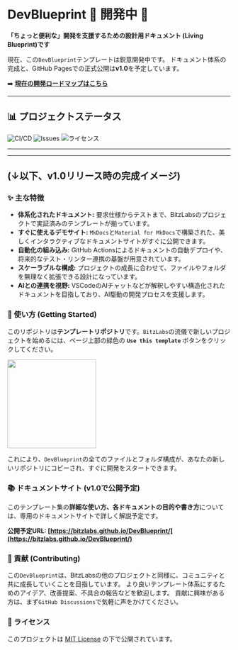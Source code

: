 # DevBlueprint 🚧 開発中 🚧

**「ちょっと便利な」開発を支援するための設計用ドキュメント (Living Blueprint)です**

現在、この`DevBlueprint`テンプレートは鋭意開発中です。
ドキュメント体系の完成と、GitHub Pagesでの正式公開は**v1.0**を予定しています。

➡️ **[現在の開発ロードマップはこちら](./Docs/00_プロジェクト管理/01_ロードマップ.md)**

---

## 📊 プロジェクトステータス

![CI/CD](https://github.com/BitzLabs/DevBlueprint/actions/workflows/deploy-docs.yml/badge.svg)
![Issues](https://img.shields.io/github/issues/BitzLabs/DevBlueprint)
![ライセンス](https://img.shields.io/github/license/BitzLabs/DevBlueprint)

---
---

## (↓以下、v1.0リリース時の完成イメージ)

### ✨ 主な特徴

*   **体系化されたドキュメント:** 要求仕様からテストまで、BitzLabsのプロジェクトで実証済みのテンプレートが揃っています。
*   **すぐに使えるデモサイト:** `MkDocs`と`Material for MkDocs`で構築された、美しくインタラクティブなドキュメントサイトがすぐに公開できます。
*   **自動化の組み込み:** GitHub Actionsによるドキュメントの自動デプロイや、将来的なテスト・リンター連携の基盤が用意されています。
*   **スケーラブルな構成:** プロジェクトの成長に合わせて、ファイルやフォルダを無理なく拡張できる設計になっています。
*   **AIとの連携を視野:** VSCodeのAIチャットなどが解釈しやすい構造化されたドキュメントを目指しており、AI駆動の開発プロセスを支援します。

### 🚀 使い方 (Getting Started)

このリポジトリは**テンプレートリポジトリ**です。`BitzLabs`の流儀で新しいプロジェクトを始めるには、ページ上部の緑色の **`Use this template`** ボタンをクリックしてください。

<img src="https://docs.github.com/assets/cb-13934/images/help/repository/use-this-template-button.png" width="200">

これにより、`DevBlueprint`の全てのファイルとフォルダ構成が、あなたの新しいリポジトリにコピーされ、すぐに開発をスタートできます。

### 📚 ドキュメントサイト (v1.0で公開予定)

このテンプレート集の**詳細な使い方、各ドキュメントの目的や書き方**については、専用のドキュメントサイトで詳しく解説予定です。

**公開予定URL: [https://bitzlabs.github.io/DevBlueprint/](https://bitzlabs.github.io/DevBlueprint/)**

### 🤝 貢献 (Contributing)

この`DevBlueprint`は、BitzLabsの他のプロジェクトと同様に、コミュニティと共に成長していくことを目指しています。
より良いテンプレート体系にするためのアイデア、改善提案、不具合の報告などを歓迎します。
貢献に興味がある方は、まず`GitHub Discussions`で気軽に声をかけてください。

### 📄 ライセンス

このプロジェクトは [MIT License](./LICENSE) の下で公開されています。